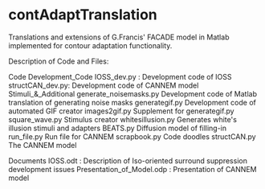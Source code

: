 # contAdaptTranslation
Translations and extensions of G.Francis' FACADE model in Matlab implemented for contour adaptation functionality.

Description of Code and Files:

Code
  Development_Code
    IOSS_dev.py :  	            Development code of IOSS
    structCAN_dev.py:  	        Development code of CANNEM model
  Stimuli_&_Additional
    generate_noisemasks.py    	Development code of Matlab translation of generating noise masks
    generategif.py              Development code of automated GIF creator
    images2gif.py               Supplement for generategif.py
    square_wave.py              Stimulus creator
    whitesillusion.py 	        Generates white's illusion stimuli and adapters
  BEATS.py 	                    Diffusion model of filling-in
  run_file.py 	                Run file for CANNEM
  scrapbook.py 	                Code doodles
  structCAN.py  	              The CANNEM model

Documents
	IOSS.odt 	 :                  Description of Iso-oriented surround suppression development issues
  Presentation_of_Model.odp :  	Presentation of CANNEM model
